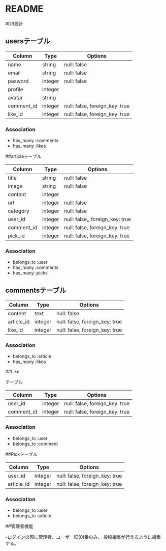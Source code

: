 # README

#DB設計

## usersテーブル

|Column|Type|Options|
|------|----|-------|
|name|string|null: false|
|email|string|null: false|
|pasword|integer|null: false|
|profile|integer|
|avatar|string|
|comment_id|integer|null: false, foreign_key: true|
|like_id|integer|null: false, foreign_key: true|


### Association
- has_many :comments
- has_many :likes

##articleテーブル

|Column|Type|Options|
|------|----|-------|
|title|string|null: false|
|image|string|null: false|
|content|integer|
|url|integer|null: false|
|category|integer|null: false|
|user_id|integer|null: false,, foreign_key: true|
|comment_id|integer|null: false, foreign_key: true|
|pick_id|integer|null: false, foreign_key: true|

### Association
- belongs_to :user
- has_many :comments
- has_many :picks

## commentsテーブル

|Column|Type|Options|
|------|----|-------|
|content|text|null: false|
|article_id|integer|null: false, foreign_key: true|
|like_id|integer|null: false, foreign_key: true|

### Association
- belongs_to :article
- has_many   :likes

##Like

テーブル

|Column|Type|Options|
|------|----|-------|
|user_id|integer|null: false, foreign_key: true|
|comment_id|integer|null: false, foreign_key: true|

### Association
- belongs_to :user
- belongs_to :comment


##Pickテーブル

|Column|Type|Options|
|------|----|-------|
|user_id|integer|null: false, foreign_key: true|
|article_id|integer|null: false, foreign_key: true|

### Association
- belongs_to :user
- belongs_to :article

##管理者機能

-ログインの際に管理者、ユーザーID(0)番のみ、
 投稿編集が行えるように編集する。




